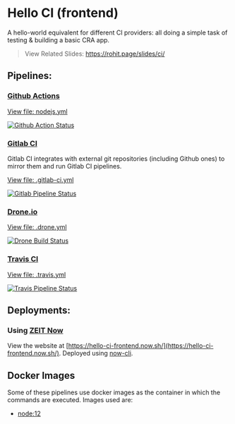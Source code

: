 # Hello CI (frontend)

A hello-world equivalent for different CI providers: all doing a simple task of testing & building a basic CRA app.

> View Related Slides: https://rohit.page/slides/ci/

## Pipelines:

### [Github Actions](https://github.com/features/actions)

[View file: nodejs.yml](.github/workflows/nodejs.yml)

[![Github Action Status](https://github.com/rohit-gohri/hello-world-ci/workflows/Node%20CI/badge.svg?branch=master)](https://github.com/rohit-gohri/hello-world-ci/actions?query=branch%3Amaster)

### [Gitlab CI](https://docs.gitlab.com/ee/ci/)

Gitlab CI integrates with external git repositories (including Github ones) to mirror them and run Gitlab CI pipelines.

[View file: .gitlab-ci.yml](.gitlab-ci.yml)

[![Gitlab Pipeline Status](https://gitlab.com/rohit-gohri/hello-world-ci/badges/master/pipeline.svg
)](https://gitlab.com/rohit-gohri/hello-world-ci/pipelines)

### [Drone.io](https://zeit.co/)

[View file: .drone.yml](.drone.yml)

[![Drone Build Status](https://cloud.drone.io/api/badges/rohit-gohri/hello-world-ci/status.svg)](https://cloud.drone.io/rohit-gohri/hello-world-ci)

### [Travis CI](https://travis-ci.com/)

[View file: .travis.yml](.travis.yml)

[![Travis Pipeline Status](https://travis-ci.org/rohit-gohri/hello-world-ci.svg?branch=master)](https://travis-ci.org/rohit-gohri/hello-world-ci)

## Deployments:

### Using [ZEIT Now](https://zeit.co/)

View the website at [https://hello-ci-frontend.now.sh/](https://hello-ci-frontend.now.sh/). Deployed using [now-cli](https://zeit.co/docs).

## Docker Images

Some of these pipelines use docker images as the container in which the commands are executed. Images used are:

- [node:12](https://hub.docker.com/r/library/node/tags/)